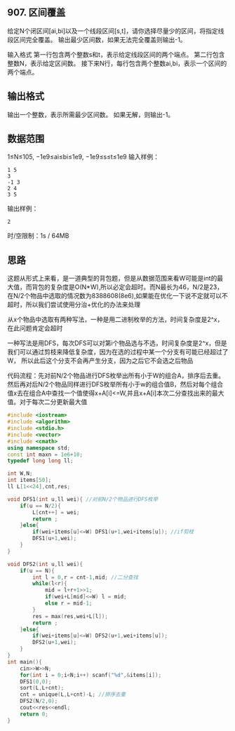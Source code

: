 ## 907. 区间覆盖

给定N个闭区间[ai,bi]以及一个线段区间[s,t]，请你选择尽量少的区间，将指定线段区间完全覆盖。
输出最少区间数，如果无法完全覆盖则输出-1。

输入格式
第一行包含两个整数s和t，表示给定线段区间的两个端点。
第二行包含整数N，表示给定区间数。
接下来N行，每行包含两个整数ai,bi，表示一个区间的两个端点。
## 输出格式
输出一个整数，表示所需最少区间数。
如果无解，则输出-1。
## 数据范围
1≤N≤105,
−1e9≤ai≤bi≤1e9,
−1e9≤s≤t≤1e9
输入样例：
```
1 5
3
-1 3
2 4
3 5
```
输出样例：
```
2
```
时/空限制：1s / 64MB

## 思路
这题从形式上来看，是一道典型的背包题，但是从数据范围来看W可能是int的最大值，而背包的复杂度是O(N*W),所以必定会超时。而N最长为46，N/2是23，在N/2个物品中选取的情况数为8388608(8e6),如果能在优化一下说不定就可以不超时，所以我们尝试使用分治+优化的办法来处理

从x个物品中选取有两种写法，一种是用二进制枚举的方法，时间复杂度是2^x，在此问题肯定会超时


一种写法是用DFS，每次DFS可以对第i个物品选与不选，时间复杂度是2^x，但是我们可以通过剪枝来降低复杂度，因为在选的过程中某一个分支有可能已经超过了W，
所以此后这个分支不会再产生分支，因为之后它不会选之后物品


代码流程：先对前N/2个物品进行DFS枚举出所有小于W的组合A，排序后去重。然后再对后N/2个物品同样进行DFS枚举所有小于w的组合值B，然后对每个组合值x去在组合A中查找一个值使得x+A[i]<=W,并且x+A[i]本次二分查找出来的最大值。对于每次二分更新最大值

```cpp
#include <iostream>
#include <algorithm>
#include <stdio.h>
#include <vector>
#include <cmath>
using namespace std;
const int maxn = 1e6+10;
typedef long long ll;

int W,N;
int items[50];
ll L[1<<24],cnt,res;

void DFS1(int u,ll wei){ //对前N/2个物品进行DFS枚举
    if(u == N/2){
        L[cnt++] = wei;
        return ;
    }else{
        if(wei+items[u]<=W) DFS1(u+1,wei+items[u]); //if剪枝
        DFS1(u+1,wei);
    }
}

void DFS2(int u,ll wei){
    if(u == N){ 
        int l = 0,r = cnt-1,mid; //二分查找
        while(l<r){
            mid = l+r+1>>1;
            if(wei+L[mid]<=W) l = mid;
            else r = mid-1;
        }
        res = max(res,wei+L[l]);
        return ;
    }else{
        if(wei+items[u]<=W) DFS2(u+1,wei+items[u]);
        DFS2(u+1,wei);
    }
}
int main(){
    cin>>W>>N;
    for(int i = 0;i<N;i++) scanf("%d",&items[i]);
    DFS1(0,0);
    sort(L,L+cnt);
    cnt = unique(L,L+cnt)-L; //排序去重
    DFS2(N/2,0);
    cout<<res<<endl;
    return 0;
}
```
